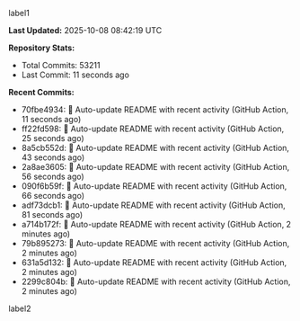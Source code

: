 
label1 
<!-- ACTIVITY_START -->
**Last Updated:** 2025-10-08 08:42:19 UTC

**Repository Stats:**
- Total Commits: 53211
- Last Commit: 11 seconds ago

**Recent Commits:**
- 70fbe4934: 🤖 Auto-update README with recent activity (GitHub Action, 11 seconds ago)
- ff22fd598: 🤖 Auto-update README with recent activity (GitHub Action, 25 seconds ago)
- 8a5cb552d: 🤖 Auto-update README with recent activity (GitHub Action, 43 seconds ago)
- 2a8ae3605: 🤖 Auto-update README with recent activity (GitHub Action, 56 seconds ago)
- 090f6b59f: 🤖 Auto-update README with recent activity (GitHub Action, 66 seconds ago)
- adf73dcb1: 🤖 Auto-update README with recent activity (GitHub Action, 81 seconds ago)
- a714b172f: 🤖 Auto-update README with recent activity (GitHub Action, 2 minutes ago)
- 79b895273: 🤖 Auto-update README with recent activity (GitHub Action, 2 minutes ago)
- 631a5d132: 🤖 Auto-update README with recent activity (GitHub Action, 2 minutes ago)
- 2299c804b: 🤖 Auto-update README with recent activity (GitHub Action, 2 minutes ago)
<!-- ACTIVITY_END -->

label2
